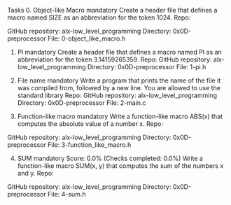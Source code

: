 Tasks
0. Object-like Macro
mandatory
Create a header file that defines a macro named SIZE as an abbreviation for the token 1024.
Repo:

GitHub repository: alx-low_level_programming
Directory: 0x0D-preprocessor
File: 0-object_like_macro.h
   
1. Pi
mandatory
Create a header file that defines a macro named PI as an abbreviation for the token 3.14159265359.
Repo:
GitHub repository: alx-low_level_programming
Directory: 0x0D-preprocessor
File: 1-pi.h
   
2. File name
mandatory
Write a program that prints the name of the file it was compiled from, followed by a new line.
You are allowed to use the standard library
Repo:
GitHub repository: alx-low_level_programming
Directory: 0x0D-preprocessor
File: 2-main.c
    
3. Function-like macro
mandatory
Write a function-like macro ABS(x) that computes the absolute value of a number x.
Repo:

GitHub repository: alx-low_level_programming
Directory: 0x0D-preprocessor
File: 3-function_like_macro.h
   
4. SUM
mandatory
Score: 0.0% (Checks completed: 0.0%)
Write a function-like macro SUM(x, y) that computes the sum of the numbers x and y.
Repo:

GitHub repository: alx-low_level_programming
Directory: 0x0D-preprocessor
File: 4-sum.h
 
